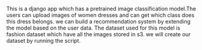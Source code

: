 This is a django app which has a pretrained image classification model.The users can upload images of women dresses and can get which class does this dress belongs.
we can build a recommendation system by extending the model based on the user data.
The dataset used for this model is fashion dataset which have all the images stored in s3.
we will create our dataset by running the script.
